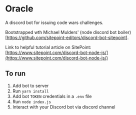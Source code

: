 # Oracle

A discord bot for issuing code wars challenges.

Bootstrapped wth Michael Mulders' (node discord bot boiler)[https://github.com/sitepoint-editors/discord-bot-sitepoint].

Link to helpful tutorial article on SitePoint: [https://www.sitepoint.com/discord-bot-node-js/](https://www.sitepoint.com/discord-bot-node-js/)

## To run

1. Add bot to server
2. Run `yarn install`
3. Add bot `TOKEN` credentials in a `.env` file
4. Run `node index.js`
5. Interact with your Discord bot via discord channel
